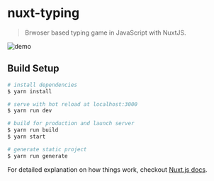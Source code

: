 # nuxt-typing

> Brwoser based typing game in JavaScript with NuxtJS.

![demo](https://media.giphy.com/media/1yTcsHSGSV2QyStYUH/giphy.gif)

## Build Setup

``` bash
# install dependencies
$ yarn install

# serve with hot reload at localhost:3000
$ yarn run dev

# build for production and launch server
$ yarn run build
$ yarn start

# generate static project
$ yarn run generate
```

For detailed explanation on how things work, checkout [Nuxt.js docs](https://nuxtjs.org).
